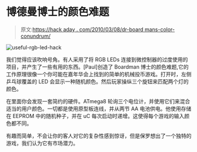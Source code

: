 # 博德曼博士的颜色难题

> 原文:[https://hack aday . com/2010/03/08/dr-board mans-color-conundrum/](https://hackaday.com/2010/03/08/dr-boardmans-color-conundrum/)

![](../Images/15c3bc3ef4b560dbfc2472dda1cf811d.png "useful-rgb-led-hack")

我们觉得应该吹响号角。有人采用了将 RGB LEDs 连接到微控制器的过度使用的项目，并产生了一些有用的东西。[Paul]创造了 Boardman 博士的颜色难题,它的工作原理很像一个你可能在嘉年华会上找到的简单的机械投币游戏。打开时，左侧乒乓球覆盖的 LED 会显示一种随机颜色。然后玩家操纵三个旋钮来匹配两个灯的颜色。

在里面你会发现一套简约的硬件。ATmega8 轮询三个电位计，并使用它们来混合适当的用户颜色。一切都是使用原型板连线，并从两节 AA 电池供电。他使用存储在 EEPROM 中的随机种子，并在 uC 每次启动时递增。这使得每个游戏的输入颜色都不同。

有趣而简单，不会让你的客人对它的复杂性感到惊讶，但是保罗想出了一个独特的游戏，我们认为它有市场潜力。